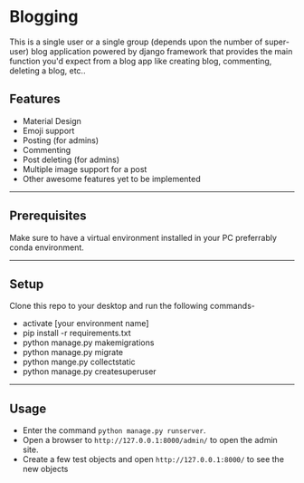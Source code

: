 # Blogging
This is a single user or a single group (depends upon the number of super-user) blog application powered by django framework that provides the main function you'd 
expect from a blog app like creating blog, commenting, deleting a blog, etc..


## Features
- Material Design
- Emoji support
- Posting (for admins)
- Commenting
- Post deleting (for admins)
- Multiple image support for a post
- Other awesome features yet to be implemented

---
## Prerequisites
<p>Make sure to have a virtual environment installed in your PC preferrably conda environment.</p>

---
## Setup
Clone this repo to your desktop and run the following commands-
- activate [your environment name]
- pip install -r requirements.txt
- python manage.py makemigrations
- python manage.py migrate
- python mange.py collectstatic
- python manage.py createsuperuser

---
## Usage
- Enter the command `python manage.py runserver`. 
- Open a browser to   `http://127.0.0.1:8000/admin/` to open the admin site.
- Create a few test objects and open `http://127.0.0.1:8000/` to see the new objects
